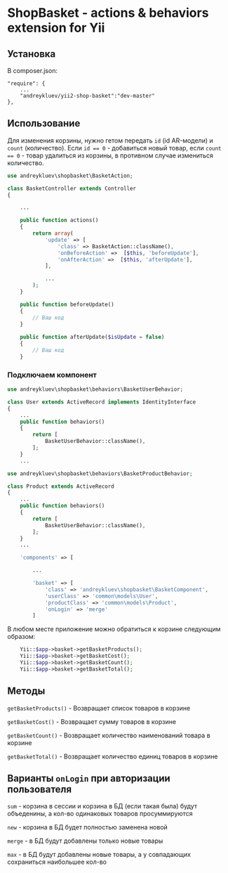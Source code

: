 # ShopBasket - actions & behaviors extension for Yii #

## Установка ##

В composer.json:

```
"require": {
	...
	"andreykluev/yii2-shop-basket":"dev-master"
},
```

## Использование ##

Для изменения корзины, нужно гетом передать `id` (id AR-модели) и `count` (количество).
Если `id == 0` - добавиться новый товар,
если `count == 0` - товар удалиться из корзины,
в противном случае измениться количество.


``` php
use andreykluev\shopbasket\BasketAction;

class BasketController extends Controller
{

	...

	public function actions()
	{
		return array(
			'update' => [
				'class' => BasketAction::className(),
				'onBeforeAction' =>  [$this, 'beforeUpdate'],
				'onAfterAction' =>  [$this, 'afterUpdate'],
			],

			...
		);
	}

	public function beforeUpdate()
	{
		// Ваш код
	}
	
	public function afterUpdate($isUpdate = false)
	{
		// Ваш код
	}
```

### Подключаем компонент ###

``` php
use andreykluev\shopbasket\behaviors\BasketUserBehavior;

class User extends ActiveRecord implements IdentityInterface
{
	...
	public function behaviors()
	{
		return [
			BasketUserBehavior::className(),
		];
	}
	...
```

``` php
use andreykluev\shopbasket\behaviors\BasketProductBehavior;

class Product extends ActiveRecord
{
	...
	public function behaviors()
	{
		return [
			BasketUserBehavior::className(),
		];
	}
	...
```

``` php
	'components' => [

		...

		'basket' => [
			'class' => 'andreykluev\shopbasket\BasketComponent',
			'userClass' => 'common\models\User',
			'productClass' => 'common\models\Product',
			'onLogin' => 'merge'
		]
```

В любом месте приложение можно обратиться к корзине следующим образом:

``` php
	Yii::$app->basket->getBasketProducts();
	Yii::$app->basket->getBasketCost();
	Yii::$app->basket->getBasketCount();
	Yii::$app->basket->getBasketTotal();
```

## Методы ##

`getBasketProducts()` - Возвращает список товаров в корзине

`getBasketCost()` - Возвращает сумму товаров в корзине

`getBasketCount()` - Возвращает количество наименований товара в корзине

`getBasketTotal()` - Возвращает количество единиц товаров в корзине

## Варианты `onLogin` при авторизации пользователя ##

`sum` - корзина в сессии и корзина в БД (если такая была) будут объеденины, а кол-во одинаковых товаров просуммируются

`new` - корзина в БД будет полностью заменена новой

`merge` - в БД будут добавлены только новые товары

`max` - в БД будут добавлены новые товары, а у совпадающих сохраниться наибольшее кол-во